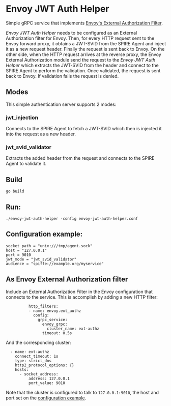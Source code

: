 # Envoy JWT Auth Helper
Simple gRPC service that implements [Envoy's External Authorization Filter](https://www.envoyproxy.io/docs/envoy/latest/api-v3/extensions/filters/http/ext_authz/v3/ext_authz.proto#envoy-v3-api-msg-extensions-filters-http-ext-authz-v3-extauthz).


_Envoy JWT Auth Helper_ needs to be configured as an External Authorization filter for Envoy. Then, for every HTTP request sent to the Envoy forward proxy, it obtains a JWT-SVID from the SPIRE Agent and inject it as a new request header. Finally the request is sent back to Envoy. 
On the other side, when the HTTP request arrives at the reverse proxy, the Envoy External Authorization module send the request to the _Envoy JWT Auth Helper_ which extracts the JWT-SVID from the header and connect to the SPIRE Agent to perform the validation. Once validated, the request is sent back to Envoy. If validation fails the request is denied.



## Modes
This simple authentication server supports 2 modes:

### jwt_injection

Connects to the SPIRE Agent to fetch a JWT-SVID which then is injected it into the request as a new header.

### jwt_svid_validator

Extracts the added header from the request and connects to the SPIRE Agent to validate it.

## Build

```console
go build
```

## Run:

```console
./envoy-jwt-auth-helper -config envoy-jwt-auth-helper.conf
```

## Configuration example:

```
socket_path = "unix:///tmp/agent.sock"
host = "127.0.0.1"
port = 9010
jwt_mode = "jwt_svid_validator"
audience = "spiffe://example.org/myservice"
```

## As Envoy External Authorization filter

Include an External Authorization Filter in the Envoy configuration that connects to the service. This is accomplish by adding a new HTTP filter:

``` console
          http_filters:
          - name: envoy.ext_authz
            config:
              grpc_service:
                envoy_grpc:
                  cluster_name: ext-authz
                timeout: 0.5s
```

And the corresponding cluster:

``` console
  - name: ext-authz
    connect_timeout: 1s
    type: strict_dns
    http2_protocol_options: {}
    hosts:
      - socket_address:
          address: 127.0.0.1
          port_value: 9010
```

Note that the cluster is configured to talk to `127.0.0.1:9010`, the host and port set on the [configuration example](#configuration-example).
